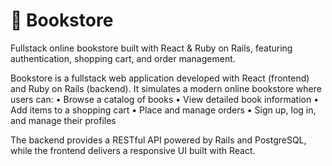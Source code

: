# 📖 Bookstore
Fullstack online bookstore built with React &amp; Ruby on Rails, featuring authentication, shopping cart, and order management.

Bookstore is a fullstack web application developed with React (frontend) and Ruby on Rails (backend).
It simulates a modern online bookstore where users can:
•	Browse a catalog of books
•	View detailed book information
•	Add items to a shopping cart
•	Place and manage orders
•	Sign up, log in, and manage their profiles

The backend provides a RESTful API powered by Rails and PostgreSQL, while the frontend delivers a responsive UI built with React.